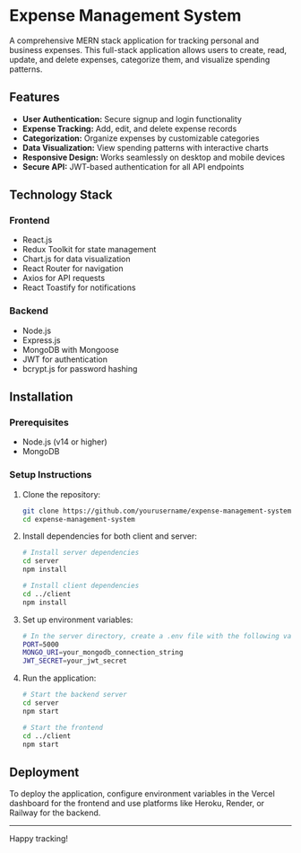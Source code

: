 # Expense Management System

A comprehensive MERN stack application for tracking personal and business expenses. This full-stack application allows users to create, read, update, and delete expenses, categorize them, and visualize spending patterns.

## Features

- **User Authentication:** Secure signup and login functionality
- **Expense Tracking:** Add, edit, and delete expense records
- **Categorization:** Organize expenses by customizable categories
- **Data Visualization:** View spending patterns with interactive charts
- **Responsive Design:** Works seamlessly on desktop and mobile devices
- **Secure API:** JWT-based authentication for all API endpoints

## Technology Stack

### Frontend
- React.js
- Redux Toolkit for state management
- Chart.js for data visualization
- React Router for navigation
- Axios for API requests
- React Toastify for notifications

### Backend
- Node.js
- Express.js
- MongoDB with Mongoose
- JWT for authentication
- bcrypt.js for password hashing

## Installation

### Prerequisites
- Node.js (v14 or higher)
- MongoDB

### Setup Instructions

1. Clone the repository:

   ```bash
   git clone https://github.com/yourusername/expense-management-system.git
   cd expense-management-system
   ```

2. Install dependencies for both client and server:

   ```bash
   # Install server dependencies
   cd server
   npm install
   
   # Install client dependencies
   cd ../client
   npm install
   ```

3. Set up environment variables:

   ```bash
   # In the server directory, create a .env file with the following variables
   PORT=5000
   MONGO_URI=your_mongodb_connection_string
   JWT_SECRET=your_jwt_secret
   ```

4. Run the application:

   ```bash
   # Start the backend server
   cd server
   npm start

   # Start the frontend
   cd ../client
   npm start
   ```

## Deployment

To deploy the application, configure environment variables in the Vercel dashboard for the frontend and use platforms like Heroku, Render, or Railway for the backend.

---

Happy tracking!
